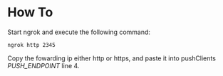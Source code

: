 # How To

Start ngrok and execute the following command:

`ngrok http 2345`

Copy the fowarding ip either http or https, and paste it into pushClients *PUSH_ENDPOINT* line 4.


